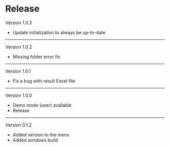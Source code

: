 # Release

Version 1.0.3

- Update initialization to always be up-to-date

------------------------------
Version 1.0.2

- Missing folder error fix

------------------------------
Version 1.0.1

- Fix a bug with result Excel file

------------------------------
Version 1.0.0

- Demo mode (user) available
- Release

------------------------------
Version 0.1.2


- Added version to the menu
- Added windows build
